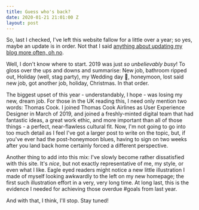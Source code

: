 ```yaml
---
title: Guess who's back?
date: 2020-01-21 21:01:00 Z
layout: post
---
```


So, last I checked, I've left this website fallow for a little over a year; so yes, maybe an update is in order. Not that I said [anything about updating my blog more often, oh no][1].  

Well, I don't know where to start. 2019 was just *so unbelievably busy*! To gloss over the ups and downs and summarise: New job, bathroom ripped out, Holiday (well, stag party), my Wedding day 💍, honeymoon, lost said new job, got another job, holiday, Christmas. In that order.

The biggest upset of this year - understandably, I hope - was losing my new, dream job. For those in the UK reading this, I need only mention  two words: Thomas Cook. I joined Thomas Cook Airlines as User Experience Designer in March of 2019, and joined a freshly-minted digital team that had fantastic ideas, a great work ethic, and more important than all of those things - a perfect, near-flawless cultural fit. Now, I'm not going to go into too much detail as I feel I've got a larger post to write on the topic, but, if you've ever had the post-honeymoon blues, having to sign on two weeks after you land back home certainly forced a different perspective. 

Another thing to add into this mix: I've slowly become rather dissatisfied with this site. It's *nice*, but not exactly representative of me, my style, or even what I like. Eagle eyed readers might notice a new little illustration I made of myself looking awkwardly to the left on my new homepage; the first such illustration effort in a very, very long time. At long last, this is the evidence I needed for achieving those overdue #goals from last year. 

And with that, I think, I'll stop. Stay tuned! 

[1]: https://jakeatkin.co.uk/blog/2019/So-long-2019/
